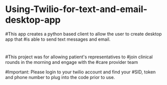 # Using-Twilio-for-text-and-email-desktop-app
#This app creates a python based client to allow the user to create desktop app that
#is able to send text messages and email.
#
#This project was for allowing patient's representatives to 
#join clinical rounds in the morning and engage with the 
#care provider team

#Important: Please login to your twilio account and find your
#SID, token and phone number to plug into the code prior to use.


